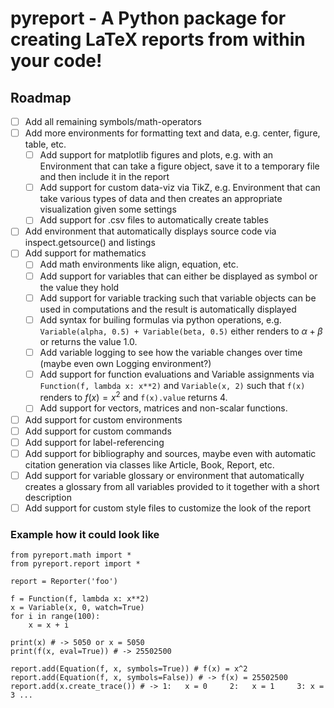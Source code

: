 # pyreport - A Python package for creating LaTeX reports from within your code!

## Roadmap
- [ ] Add all remaining symbols/math-operators 
- [ ] Add more environments for formatting text and data, e.g. center, figure, table, etc.
    - [ ] Add support for matplotlib figures and plots, e.g. with an Environment that can take a figure object, save it to a temporary file and then include it in the report
    - [ ] Add support for custom data-viz via TikZ, e.g. Environment that can take various types of data and then creates an appropriate visualization given some settings
    - [ ] Add support for .csv files to automatically create tables
- [ ] Add environment that automatically displays source code via inspect.getsource() and listings
- [ ] Add support for mathematics
    - [ ] Add math environments like align, equation, etc.
    - [ ] Add support for variables that can either be displayed as symbol or the value they hold
    - [ ] Add support for variable tracking such that variable objects can be used in computations and the result is automatically displayed
    - [ ] Add syntax for builing formulas via python operations, e.g. `Variable(alpha, 0.5) + Variable(beta, 0.5)` either renders to $\alpha + \beta$ or returns the value 1.0.
    - [ ] Add variable logging to see how the variable changes over time (maybe even own Logging environment?)
    - [ ] Add support for function evaluations and Variable assignments via `Function(f, lambda x: x**2)` and `Variable(x, 2)` such that `f(x)` renders to $f(x) = x^2$ and `f(x).value` returns 4.
    - [ ] Add support for vectors, matrices and non-scalar functions.
- [ ] Add support for custom environments
- [ ] Add support for custom commands
- [ ] Add support for label-referencing
- [ ] Add support for bibliography and sources, maybe even with automatic citation generation via classes like Article, Book, Report, etc.
- [ ] Add support for variable glossary or environment that automatically creates a glossary from all variables provided to it together with a short description
- [ ] Add support for custom style files to customize the look of the report

### Example how it could look like
```{python}
from pyreport.math import *
from pyreport.report import *

report = Reporter('foo')

f = Function(f, lambda x: x**2)
x = Variable(x, 0, watch=True)
for i in range(100):
    x = x + i

print(x) # -> 5050 or x = 5050
print(f(x, eval=True)) # -> 25502500

report.add(Equation(f, x, symbols=True)) # f(x) = x^2
report.add(Equation(f, x, symbols=False)) # -> f(x) = 25502500 
report.add(x.create_trace()) # -> 1:   x = 0     2:   x = 1     3: x = 3 ...
```